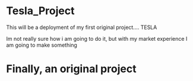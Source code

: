 # Tesla_Project


This will be a deployment of my first original project.... TESLA


Im not really sure how i am going to do it, but with my market experience I am going to make something 



# Finally, an original project
